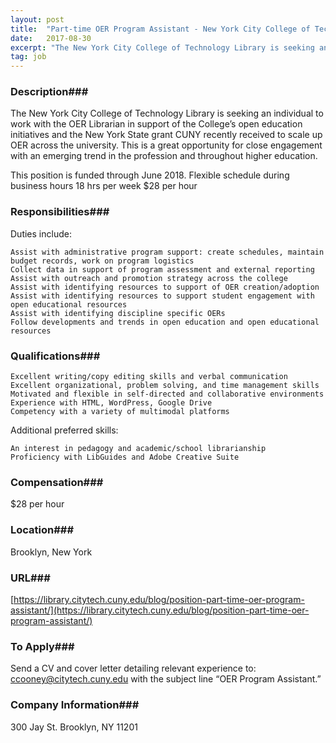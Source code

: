 ```yaml
---
layout: post
title:  "Part-time OER Program Assistant - New York City College of Technology (CUNY)"
date:   2017-08-30
excerpt: "The New York City College of Technology Library is seeking an individual to work with the OER Librarian in support of the College’s open education initiatives and the New York State grant CUNY recently received to scale up OER across the university. This is a great opportunity for close engagement..."
tag: job
---
```


### Description###

The New York City College of Technology Library is seeking an individual to work with the OER Librarian in support of the College’s open education initiatives and the New York State grant CUNY recently received to scale up OER across the university. This is a great opportunity for close engagement with an emerging trend in the profession and throughout higher education.

This position is funded through June 2018.
Flexible schedule during business hours
18 hrs per week
$28 per hour


### Responsibilities###

Duties include:

    Assist with administrative program support: create schedules, maintain budget records, work on program logistics
    Collect data in support of program assessment and external reporting
    Assist with outreach and promotion strategy across the college
    Assist with identifying resources to support of OER creation/adoption
    Assist with identifying resources to support student engagement with open educational resources
    Assist with identifying discipline specific OERs
    Follow developments and trends in open education and open educational resources



### Qualifications###


    Excellent writing/copy editing skills and verbal communication
    Excellent organizational, problem solving, and time management skills
    Motivated and flexible in self-directed and collaborative environments
    Experience with HTML, WordPress, Google Drive
    Competency with a variety of multimodal platforms

Additional preferred skills:

    An interest in pedagogy and academic/school librarianship
    Proficiency with LibGuides and Adobe Creative Suite



### Compensation###

$28 per hour


### Location###

Brooklyn, New York


### URL###

[https://library.citytech.cuny.edu/blog/position-part-time-oer-program-assistant/](https://library.citytech.cuny.edu/blog/position-part-time-oer-program-assistant/)

### To Apply###

Send a CV and cover letter detailing relevant experience to: ccooney@citytech.cuny.edu with the subject line “OER Program Assistant.”


### Company Information###

300 Jay St. Brooklyn, NY 11201



